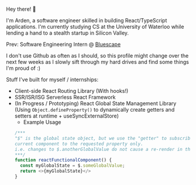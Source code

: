 Hey there! 👋

I'm Arden, a software engineer skilled in building React/TypeScript applications. I'm currently studying CS at the University of Waterloo while lending a hand to a stealth startup in Silicon Valley.

Prev: Software Engineering Intern @ [Bluescape](https://www.bluescape.com/)

I don't use Github as often as I should, so this profile might change over the next few weeks as I slowly sift through my hard drives and find some things I'm proud of :)

Stuff I've built for myself / internships:
- Client-side React Routing Library (With hooks!)
- SSR/ISR/ISG Serverless React Framework
- (In Progress / Prototyping) React Global State Management Library (Using `Object.defineProperty()` to dynamically create getters and setters at runtime + useSyncExternalStore)
  - Example Usage
  ```ts
  /***
  "$" is the global state object, but we use the "getter" to subscribe the
  current component to the requested property only.
  i.e. changes to $.anotherGlobalValue do not cause a re-render in this component.
  ***/
  function reactFunctionalComponent() {
    const myGlobalState = $.someGlobalValue;
    return <>{myGlobalState}</>
  }
  ```


<!--**Arden-Zeng/Arden-Zeng** is a ✨ _special_ ✨ repository because its `README.md` (this file) appears on your GitHub profile.-->
